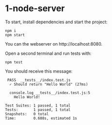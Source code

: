 # 1-node-server

To start, install dependencies and start the project:

```
npm i
npm start
```

You can the webserver on http://localhost:8080.

Open a second terminal and run tests with:

```
npm test
```

You should receive this message:

```
 PASS  __tests__/index.test.js
  ✓ Should return "Hello World" (27ms)

  console.log __tests__/index.test.js:5
    Hello World!

Test Suites: 1 passed, 1 total
Tests:       1 passed, 1 total
Snapshots:   0 total
Time:        0.688s, estimated 1s
```
